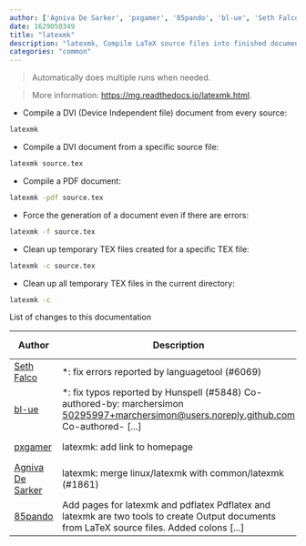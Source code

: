 ```yaml
---
author: ['Agniva De Sarker', 'pxgamer', '85pando', 'bl-ue', 'Seth Falco']
date: 1629050349
title: "latexmk"
description: "latexmk, Compile LaTeX source files into finished documents."
categories: "common"
---
```

> Automatically does multiple runs when needed.

> More information: <https://mg.readthedocs.io/latexmk.html>.

- Compile a DVI (Device Independent file) document from every source:

```bash
latexmk
```

- Compile a DVI document from a specific source file:

```bash
latexmk source.tex
```

- Compile a PDF document:

```bash
latexmk -pdf source.tex
```

- Force the generation of a document even if there are errors:

```bash
latexmk -f source.tex
```

- Clean up temporary TEX files created for a specific TEX file:

```bash
latexmk -c source.tex
```

- Clean up all temporary TEX files in the current directory:

```bash
latexmk -c
```
List of changes to this documentation


Author | Description | ISO 8601 Date | GitHub link
------|-----|-----|-----
[Seth Falco](mailto:seth@falco.fun) | *: fix errors reported by languagetool (#6069) | 2021-08-15T19:59:09 | [3e4c519004a4](https://github.com/tldr-pages/tldr/commit/3e4c519004a471c861cdc609fd7239ee3355671c)
[bl-ue](mailto:54780737+bl-ue@users.noreply.github.com) | *: fix typos reported by Hunspell (#5848) Co-authored-by: marchersimon <50295997+marchersimon@users.noreply.github.com> Co-authored- [...] | 2021-05-20T22:13:41 | [8ebd171d6f00](https://github.com/tldr-pages/tldr/commit/8ebd171d6f001698709fefc02b1fd5cc9f3a99c4)
[pxgamer](mailto:owzie123@gmail.com) | latexmk: add link to homepage | 2019-06-06T04:42:48 | [dbe67a5b4867](https://github.com/tldr-pages/tldr/commit/dbe67a5b486796cb094644cd027a797f3ac5b22f)
[Agniva De Sarker](mailto:agnivade@yahoo.co.in) | latexmk: merge linux/latexmk with common/latexmk (#1861) | 2018-01-04T19:02:41 | [5d30dbfc4d34](https://github.com/tldr-pages/tldr/commit/5d30dbfc4d34a568dd0c8a17f3adac5c0842fda9)
[85pando](mailto:85pando@googlemail.com) | Add pages for latexmk and pdflatex Pdflatex and latexmk are two tools to create Output documents from LaTeX source files. Added colons [...] | 2016-01-16T09:47:14 | [9a3eac64c01d](https://github.com/tldr-pages/tldr/commit/9a3eac64c01d6b134ccdceccb28347665621fe1a)

